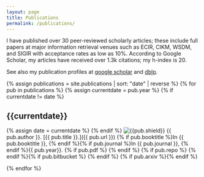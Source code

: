 ```yaml
---
layout: page
title: Publications
permalink: /publications/
---
```


I have published over 30 peer-reviewed scholarly articles; these include full papers at major information retrieval
venues such as ECIR, CIKM, WSDM, and SIGIR with acceptance rates as low as 10%. According to Google Scholar, my articles
have received over 1.3k citations; my h-index is 20.

See also my publication profiles at [google scholar](http://scholar.google.nl/citations?user=Y3ahb_wAAAAJ&hl=en)
and [dblp](http://www.dblp.org/search/index.php#query=author:anne_schuth:).

{% assign publications = site.publications | sort: "date" | reverse %}
{% for pub in publications %}
{% assign currentdate = pub.year %}
{% if currentdate != date %}

## {{currentdate}}

{% assign date = currentdate %}
{% endif %}
![{{pub.shield}}](https://img.shields.io/badge/{{pub.shield}}) {{ pub.author }}. [{{ pub.title }}.]({{ pub.url }}) {% if pub.booktitle %}In {{ pub.booktitle }}, {% endif %}{% if
pub.journal %}In {{ pub.journal }}, {% endif %}{{ pub.year}}. {% if pub.pdf %} [<i class="fa fa-file-pdf-o"></i>]({{pub.pdf}}){% endif %} {% if pub.repo %} [<i class="fa fa-github"></i>]({{pub.repo}}){% endif %}{% if pub.bitbucket %} [<i class="fa fa-bitbucket"></i>]({{pub.bitbucket}}){% endif %} {% if pub.arxiv %}[<i class="fa fa-archive"></i>](https://arxiv.org/abs/{{pub.arxiv}}){% endif %}

{% endfor %}
